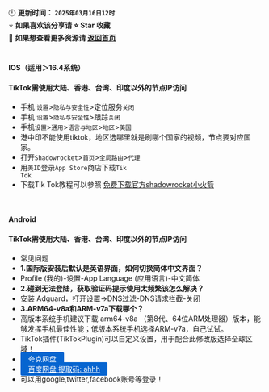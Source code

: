 🕛 **更新时间： `2025年03月16日12时`**  
⭐ **如果喜欢该分享请 ⭐ Star 收藏**  
🚀 **如果想查看更多资源请 [返回首页](https://github.com/wangzai69/fanqiang)**

#

#### IOS（适用＞16.4系统）
#### TikTok需使用大陆、香港、台湾、印度以外的节点IP访问
- 手机 <code>设置</code>><code>隐私与安全性</code>>定位服务<code>关闭</code>
- 手机 <code>设置</code>><code>隐私与安全性</code>>跟踪<code>关闭</code>
- 手机<code>设置</code>><code>通用</code>><code>语言与地区</code>><code>地区</code>><code>美国</code>
- 港中印不能使用tiktok，地区选哪里就是刷哪个国家的视频，节点要对应国家。
- 打开<code>Shadowrocket</code>><code>首页</code>><code>全局路由</code>><code>代理</code>
- 用<code>美ID</code>登录<code>App Store</code>商店下载<code>Tik Tok</code>
- 下载Tik Tok教程可以参照 [免费下载官方shadowrocket小火箭](https://github.com/wangzai69/shadowrocket)
  
<br>

#### Android
#### TikTok需使用大陆、香港、台湾、印度以外的节点IP访问
- 常见问题
- ****1.国际版安装后默认是英语界面，如何切换简体中文界面？****
- Profile (我的)-设置-App Language (应用语言)-中文简体
- ****2.碰到无法登陆，获取验证码提示使用太频繁该怎么解决？****
- 安装 Adguard，打开设置->DNS过滤-DNS请求拦截-关闭
- ****3.ARM64-v8a和ARM-v7a下载哪个？****
- 高版本系统手机建议下载 arm64-v8a （第8代、64位ARM处理器）版本，能够发挥手机最佳性能；低版本系统手机选择ARM-v7a，自己试试。
- TikTok插件(TikTokPlugin)可以自定义设置，用于配合此修改版选择全球区域！
- <a href="https://pan.quark.cn/s/9abb0ff027c3" class="button" style="color: #fff; background-color: #0665d0; padding: 5px 15px; border-radius: 3px;">夸克网盘</a>
- <a href="https://pan.baidu.com/s/15y3_pod5-Kq8a-uxYqvHsA?pwd=ahhh" class="button" style="color: #fff; background-color: #0665d0; padding: 5px 15px; border-radius: 3px;">百度网盘 提取码: ahhh</a>
- 可以用google,twitter,facebook账号等登录！



